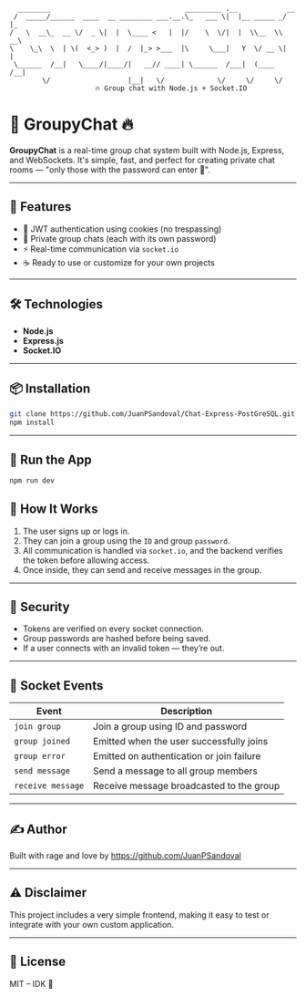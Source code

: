 ```
  ________                                 _________ .__            __   
 /  _____/______  ____  __ ________ ___.__.\_   ___ \|  |__ _____ _/  |_ 
/   \  __\_  __ \/  _ \|  |  \____ <   |  |/    \  \/|  |  \\__  \\   __\
\    \_\  \  | \(  <_> )  |  /  |_> >___  |\     \___|   Y  \/ __ \|  |  
 \______  /__|   \____/|____/|   __// ____| \______  /___|  (____  /__|  
        \/                   |__|   \/             \/     \/     \/        
                     🔥 Group chat with Node.js + Socket.IO
```

# 💬 GroupyChat 🔥

**GroupyChat** is a real-time group chat system built with Node.js, Express, and WebSockets. It's simple, fast, and perfect for creating private chat rooms — "only those with the password can enter 🔑".

---

## 🚀 Features

- 🔐 JWT authentication using cookies (no trespassing)
- 💬 Private group chats (each with its own password)
- ⚡ Real-time communication via `socket.io`
- ☕ Ready to use or customize for your own projects

---

## 🛠️ Technologies

- **Node.js**
- **Express.js**
- **Socket.IO**

---

## 📦 Installation

```bash
git clone https://github.com/JuanPSandoval/Chat-Express-PostGreSQL.git
npm install
```

---

## 🏁 Run the App

```bash
npm run dev
```

## 🧪 How It Works

1. The user signs up or logs in.
2. They can join a group using the `ID` and group `password`.
3. All communication is handled via `socket.io`, and the backend verifies the token before allowing access.
4. Once inside, they can send and receive messages in the group.

---

## 🔐 Security

- Tokens are verified on every socket connection.
- Group passwords are hashed before being saved.
- If a user connects with an invalid token — they’re out.

---

## 📢 Socket Events

| Event             | Description                                |
|-------------------|--------------------------------------------|
| `join group`      | Join a group using ID and password         |
| `group joined`    | Emitted when the user successfully joins   |
| `group error`     | Emitted on authentication or join failure  |
| `send message`    | Send a message to all group members        |
| `receive message` | Receive message broadcasted to the group   |

---

## ✍️ Author

Built with rage and love by https://github.com/JuanPSandoval

---

## ⚠️ Disclaimer

This project includes a very simple frontend, making it easy to test or integrate with your own custom application.

---

## 🌟 License

MIT – IDK 🧪
